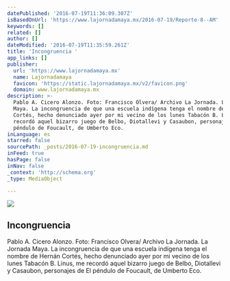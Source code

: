 ```yaml
---
datePublished: '2016-07-19T11:36:09.307Z'
isBasedOnUrl: 'https://www.lajornadamaya.mx/2016-07-19/Reporte-8--AM'
keywords: []
related: []
author: []
dateModified: '2016-07-19T11:35:59.261Z'
title: 'Incongruencia '
app_links: []
publisher:
  url: 'https://www.lajornadamaya.mx'
  name: Lajornadamaya
  favicon: 'https://static.lajornadamaya.mx/v2/favicon.png'
  domain: www.lajornadamaya.mx
description: >-
  Pablo A. Cicero Alonzo. Foto: Francisco Olvera/ Archivo La Jornada. La Jornada
  Maya. La incongruencia de que una escuela indígena tenga el nombre de Hernán
  Cortés, hecho denunciado ayer por mi vecino de los lunes Tabacón B. Linus, me
  recordó aquel bizarro juego de Belbo, Diotallevi y Casaubon, personajes de El
  péndulo de Foucault, de Umberto Eco.
inLanguage: es
starred: false
sourcePath: _posts/2016-07-19-incongruencia.md
inFeed: true
hasPage: false
inNav: false
_context: 'http://schema.org'
_type: MediaObject

---
```

<article style=""><img src="https://img.lajornadamaya.mx/32/p1agb9oo75aj_640-414-cover" /><h1>Incongruencia </h1><p>Pablo A. Cicero Alonzo. Foto: Francisco Olvera/ Archivo La Jornada. La Jornada Maya. La incongruencia de que una escuela indígena tenga el nombre de Hernán Cortés, hecho denunciado ayer por mi vecino de los lunes Tabacón B. Linus, me recordó aquel bizarro juego de Belbo, Diotallevi y Casaubon, personajes de El péndulo de Foucault, de Umberto Eco.</p></article>
